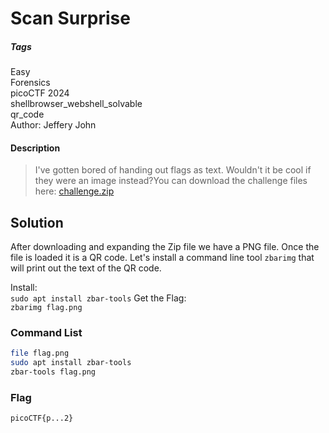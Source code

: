 # Scan Surprise
##### Tags
Easy\
Forensics\
picoCTF 2024\
shellbrowser_webshell_solvable\
qr_code\
Author: Jeffery John
#### Description
> I've gotten bored of handing out flags as text. Wouldn't it be cool if they were an image instead?You can download the challenge files here: [challenge.zip](https://artifacts.picoctf.net/c_atlas/2/challenge.zip)
## Solution
After downloading and expanding the Zip file we have a PNG file.  Once the file is loaded it is a QR code.  Let's install a command line tool `zbarimg` that will print out the text of the QR code.

Install:\
`sudo apt install zbar-tools`
Get the Flag:\
`zbarimg flag.png`
### Command List
```bash
file flag.png
sudo apt install zbar-tools
zbar-tools flag.png
```

### Flag
`picoCTF{p...2}`
